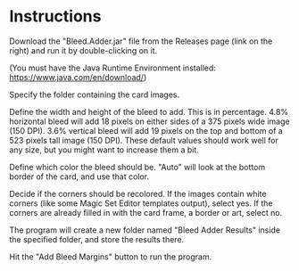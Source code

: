 # Instructions

Download the "Bleed.Adder.jar" file from the Releases page (link on the right) and run it by double-clicking on it.

(You must have the Java Runtime Environment installed: https://www.java.com/en/download/)

Specify the folder containing the card images.

Define the width and height of the bleed to add. This is in percentage.
4.8% horizontal bleed will add 18 pixels on either sides of a 375 pixels wide image (150 DPI).
3.6% vertical bleed will add 19 pixels on the top and bottom of a 523 pixels tall image (150 DPI).
These default values should work well for any size, but you might want to increase them a bit.

Define which color the bleed should be. "Auto" will look at the bottom border of the card, and use that color.

Decide if the corners should be recolored.
If the images contain white corners (like some Magic Set Editor templates output), select yes.
If the corners are already filled in with the card frame, a border or art, select no.

The program will create a new folder named "Bleed Adder Results" inside the specified folder, and store the results there.

Hit the "Add Bleed Margins" button to run the program.
